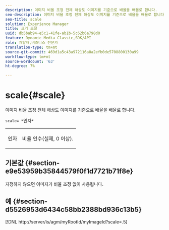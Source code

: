 ```yaml
---
description: 이미지 비율 조정 전체 해상도 이미지를 기준으로 배율을 배율로 합니다.
seo-description: 이미지 비율 조정 전체 해상도 이미지를 기준으로 배율을 배율로 합니다.
seo-title: scale
solution: Experience Manager
title: 크기 조절
uuid: db5bab94-e5c1-41fe-ab1b-5c62b6a798d0
feature: Dynamic Media Classic,SDK/API
role: 개발자,비즈니스 전문가
translation-type: tm+mt
source-git-commit: 469d1a5c43a972116a8a2efb0de5708800130a99
workflow-type: tm+mt
source-wordcount: '63'
ht-degree: 7%

---
```



# scale{#scale}

이미지 비율 조정 전체 해상도 이미지를 기준으로 배율을 배율로 합니다.

`scale= *`인자`*`

<table id="simpletable_AC0974B79E064BA99C1F76461BDE808A"> 
 <tr class="strow"> 
  <td class="stentry"> <p><span class="codeph"> <span class="varname"> 인자</span></span> </p> </td> 
  <td class="stentry"> <p>비율 인수(실제, 0 이상). </p></td> 
 </tr> 
</table>

## 기본값 {#section-e9e53959b35844579f0f1d7721b71f8e}

지정하지 않으면 이미지가 비율 조정 없이 사용됩니다.

## 예 {#section-d5526953d6434c58bb2388bd936c13b5}

[!DNL http://server/is/agm/myRootId/myImageId?scale=.5]
